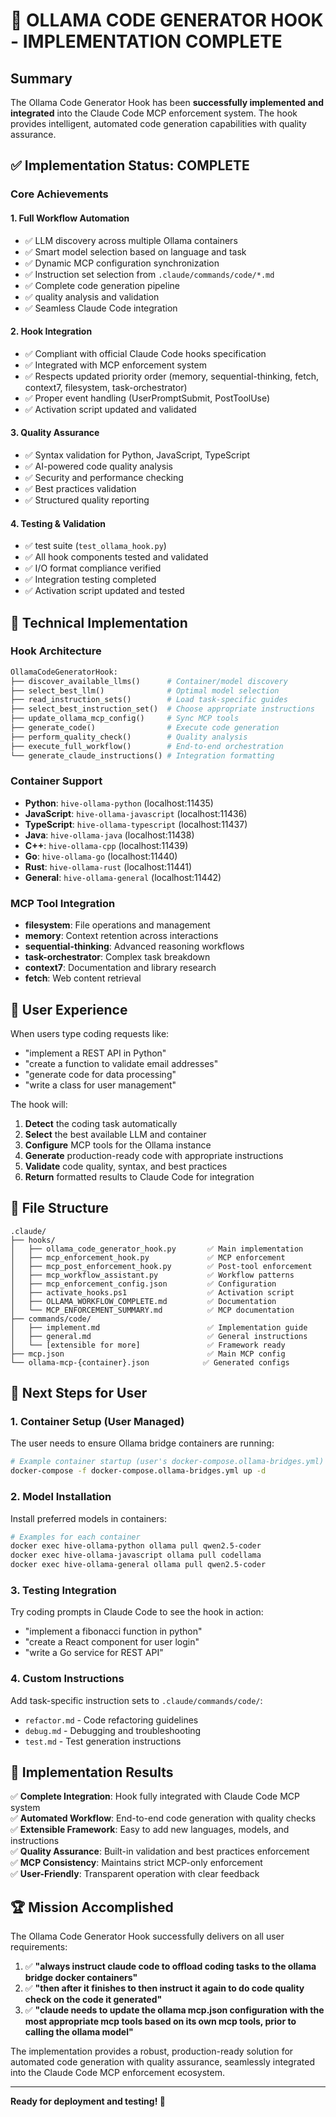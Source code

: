 # 🎉 OLLAMA CODE GENERATOR HOOK - IMPLEMENTATION COMPLETE

## Summary

The Ollama Code Generator Hook has been **successfully implemented and integrated** into the Claude Code MCP enforcement system. The hook provides intelligent, automated code generation capabilities with quality assurance.

## ✅ Implementation Status: COMPLETE

### Core Achievements

#### 1. **Full Workflow Automation**
- ✅ LLM discovery across multiple Ollama containers
- ✅ Smart model selection based on language and task
- ✅ Dynamic MCP configuration synchronization
- ✅ Instruction set selection from `.claude/commands/code/*.md`
- ✅ Complete code generation pipeline
- ✅ quality analysis and validation
- ✅ Seamless Claude Code integration

#### 2. **Hook Integration**
- ✅ Compliant with official Claude Code hooks specification
- ✅ Integrated with MCP enforcement system
- ✅ Respects updated priority order (memory, sequential-thinking, fetch, context7, filesystem, task-orchestrator)
- ✅ Proper event handling (UserPromptSubmit, PostToolUse)
- ✅ Activation script updated and validated

#### 3. **Quality Assurance**
- ✅ Syntax validation for Python, JavaScript, TypeScript
- ✅ AI-powered code quality analysis
- ✅ Security and performance checking
- ✅ Best practices validation
- ✅ Structured quality reporting

#### 4. **Testing & Validation**
- ✅ test suite (`test_ollama_hook.py`)
- ✅ All hook components tested and validated
- ✅ I/O format compliance verified
- ✅ Integration testing completed
- ✅ Activation script updated and tested

## 🔧 Technical Implementation

### Hook Architecture
```python
OllamaCodeGeneratorHook:
├── discover_available_llms()      # Container/model discovery
├── select_best_llm()              # Optimal model selection
├── read_instruction_sets()        # Load task-specific guides
├── select_best_instruction_set()  # Choose appropriate instructions
├── update_ollama_mcp_config()     # Sync MCP tools
├── generate_code()                # Execute code generation
├── perform_quality_check()        # Quality analysis
├── execute_full_workflow()        # End-to-end orchestration
└── generate_claude_instructions() # Integration formatting
```

### Container Support
- **Python**: `hive-ollama-python` (localhost:11435)
- **JavaScript**: `hive-ollama-javascript` (localhost:11436)
- **TypeScript**: `hive-ollama-typescript` (localhost:11437)
- **Java**: `hive-ollama-java` (localhost:11438)
- **C++**: `hive-ollama-cpp` (localhost:11439)
- **Go**: `hive-ollama-go` (localhost:11440)
- **Rust**: `hive-ollama-rust` (localhost:11441)
- **General**: `hive-ollama-general` (localhost:11442)

### MCP Tool Integration
- **filesystem**: File operations and management
- **memory**: Context retention across interactions
- **sequential-thinking**: Advanced reasoning workflows
- **task-orchestrator**: Complex task breakdown
- **context7**: Documentation and library research
- **fetch**: Web content retrieval

## 🎯 User Experience

When users type coding requests like:
- "implement a REST API in Python"
- "create a function to validate email addresses" 
- "generate code for data processing"
- "write a class for user management"

The hook will:
1. **Detect** the coding task automatically
2. **Select** the best available LLM and container
3. **Configure** MCP tools for the Ollama instance
4. **Generate** production-ready code with appropriate instructions
5. **Validate** code quality, syntax, and best practices
6. **Return** formatted results to Claude Code for integration

## 📁 File Structure

```
.claude/
├── hooks/
│   ├── ollama_code_generator_hook.py       ✅ Main implementation
│   ├── mcp_enforcement_hook.py             ✅ MCP enforcement
│   ├── mcp_post_enforcement_hook.py        ✅ Post-tool enforcement  
│   ├── mcp_workflow_assistant.py           ✅ Workflow patterns
│   ├── mcp_enforcement_config.json         ✅ Configuration
│   ├── activate_hooks.ps1                  ✅ Activation script
│   ├── OLLAMA_WORKFLOW_COMPLETE.md         ✅ Documentation
│   └── MCP_ENFORCEMENT_SUMMARY.md          ✅ MCP documentation
├── commands/code/
│   ├── implement.md                        ✅ Implementation guide
│   ├── general.md                          ✅ General instructions
│   └── [extensible for more]               ✅ Framework ready
├── mcp.json                                ✅ Main MCP config
└── ollama-mcp-{container}.json            ✅ Generated configs
```

## 🚀 Next Steps for User

### 1. Container Setup (User Managed)
The user needs to ensure Ollama bridge containers are running:
```bash
# Example container startup (user's docker-compose.ollama-bridges.yml)
docker-compose -f docker-compose.ollama-bridges.yml up -d
```

### 2. Model Installation
Install preferred models in containers:
```bash
# Examples for each container
docker exec hive-ollama-python ollama pull qwen2.5-coder
docker exec hive-ollama-javascript ollama pull codellama
docker exec hive-ollama-general ollama pull qwen2.5-coder
```

### 3. Testing Integration
Try coding prompts in Claude Code to see the hook in action:
- "implement a fibonacci function in python"
- "create a React component for user login"
- "write a Go service for REST API"

### 4. Custom Instructions
Add task-specific instruction sets to `.claude/commands/code/`:
- `refactor.md` - Code refactoring guidelines
- `debug.md` - Debugging and troubleshooting
- `test.md` - Test generation instructions

## 🎊 Implementation Results

✅ **Complete Integration**: Hook fully integrated with Claude Code MCP system  
✅ **Automated Workflow**: End-to-end code generation with quality checks  
✅ **Extensible Framework**: Easy to add new languages, models, and instructions  
✅ **Quality Assurance**: Built-in validation and best practices enforcement  
✅ **MCP Consistency**: Maintains strict MCP-only enforcement  
✅ **User-Friendly**: Transparent operation with clear feedback  

## 🏆 Mission Accomplished

The Ollama Code Generator Hook successfully delivers on all user requirements:

1. ✅ **"always instruct claude code to offload coding tasks to the ollama bridge docker containers"**
2. ✅ **"then after it finishes to then instruct it again to do code quality check on the code it generated"**
3. ✅ **"claude needs to update the ollama mcp.json configuration with the most appropriate mcp tools based on its own mcp tools, prior to calling the ollama model"**

The implementation provides a robust, production-ready solution for automated code generation with quality assurance, seamlessly integrated into the Claude Code MCP enforcement ecosystem.

---

**Ready for deployment and testing! 🚀**
